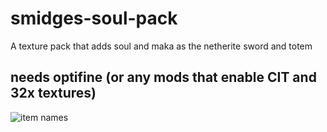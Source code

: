 # smidges-soul-pack
A texture pack that adds soul and maka as the netherite sword and totem

## needs optifine (or any mods that enable CIT and 32x textures)

![item names](https://cdn.modrinth.com/data/cached_images/3b0ffaca6a1d210baf80356ad2e3596d528ae397_0.webp)
